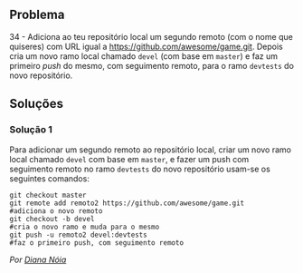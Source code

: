 ## Problema

34 - Adiciona ao teu repositório local um segundo remoto (com o nome que
quiseres) com URL igual a https://github.com/awesome/game.git. Depois cria um
novo ramo local chamado `devel` (com base em `master`) e faz um primeiro _push_
do mesmo, com seguimento remoto, para o ramo `devtests` do novo repositório.

## Soluções

### Solução 1

Para adicionar um segundo remoto ao repositório local, criar um novo ramo
local chamado `devel` com base em `master`, e fazer um push com seguimento
remoto no ramo `devtests` do novo repositório usam-se os seguintes comandos:

```
git checkout master
git remote add remoto2 https://github.com/awesome/game.git
#adiciona o novo remoto
git checkout -b devel
#cria o novo ramo e muda para o mesmo
git push -u remoto2 devel:devtests
#faz o primeiro push, com seguimento remoto
```

*Por [Diana Nóia](https://github.com/DianaNoia)*